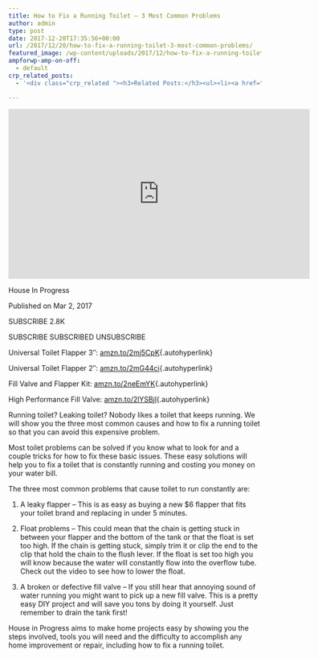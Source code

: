 ```yaml
---
title: How to Fix a Running Toilet – 3 Most Common Problems
author: admin
type: post
date: 2017-12-20T17:35:56+00:00
url: /2017/12/20/how-to-fix-a-running-toilet-3-most-common-problems/
featured_image: /wp-content/uploads/2017/12/how-to-fix-a-running-toilet-3-mo.jpg
ampforwp-amp-on-off:
  - default
crp_related_posts:
  - '<div class="crp_related "><h3>Related Posts:</h3><ul><li><a href="https://scdhub.org/2017/12/25/wastewater-treatment-and-biosolids-management/"    ><img src="https://scdhub.org/wp-content/uploads/2017/12/wastewater-treatment-and-biosoli-150x150.jpg" alt="Wastewater treatment and Biosolids management" title="Wastewater treatment and Biosolids management" width="150" height="150" class="crp_thumb crp_featured" /><span class="crp_title">Wastewater treatment and Biosolids management</span></a></li><li><a href="https://scdhub.org/2018/01/06/household-and-neighborhood-sanitation-infrastructures-excreta-wastewater-disposal-in-developing-countries/"    ><img src="https://scdhub.org/wp-content/plugins/contextual-related-posts/default.png" alt="Household and neighborhood Sanitation Infrastructures: Excreta, wastewater disposal in developing countries" title="Household and neighborhood Sanitation Infrastructures: Excreta, wastewater disposal in developing countries" width="150" height="150" class="crp_thumb crp_default" /><span class="crp_title">Household and neighborhood Sanitation&hellip;</span></a></li><li><a href="https://scdhub.org/2017/12/29/walking-in-sabinas-shoes-world-vision/"    ><img src="https://scdhub.org/wp-content/uploads/2017/12/walking-in-sabinas-shoes-world-v-150x150.jpg" alt="Walking in Sabinas Shoes &#8211; World Vision" title="Walking in Sabinas Shoes &#8211; World Vision" width="150" height="150" class="crp_thumb crp_featured" /><span class="crp_title">Walking in Sabinas Shoes &#8211; World Vision</span></a></li><li><a href="https://scdhub.org/2017/07/28/8006/"    ><img src="https://scdhub.org/wp-content/uploads/2017/07/hqdefault-150x150.jpg" alt="Music" title="Music" width="150" height="150" class="crp_thumb crp_featured" /><span class="crp_title">Music</span></a></li><li><a href="https://scdhub.org/2018/01/06/sanitation-in-emergencies/"    ><img src="https://scdhub.org/wp-content/plugins/contextual-related-posts/default.png" alt="Sanitation in Emergencies" title="Sanitation in Emergencies" width="150" height="150" class="crp_thumb crp_default" /><span class="crp_title">Sanitation in Emergencies</span></a></li><li><a href="https://scdhub.org/2017/08/11/kombucha-social-venture-health-beverage-company-community-success-prototype/"    ><img src="https://scdhub.org/wp-content/uploads/2017/08/kombucha-social-venture-health-beverage-company-community-success-prototype-150x150.jpg" alt="Kombucha Social Venture Health Beverage Company Community Success Prototype" title="Kombucha Social Venture Health Beverage Company Community Success Prototype" width="150" height="150" class="crp_thumb crp_featured" /><span class="crp_title">Kombucha Social Venture Health Beverage Company&hellip;</span></a></li></ul><div class="crp_clear"></div></div>'

---
```

<iframe width="600" height="338" src="https://www.youtube.com/embed/XzfRd9immBo?feature=oembed" frameborder="0" gesture="media" allow="encrypted-media" allowfullscreen></iframe>

House In Progress
  
Published on Mar 2, 2017
  
SUBSCRIBE 2.8K
   
SUBSCRIBE SUBSCRIBED UNSUBSCRIBE
  
Universal Toilet Flapper 3&#8243;: [amzn.to/2mj5CpK][1]{.autohyperlink}
  
Universal Toilet Flapper 2&#8243;: [amzn.to/2mG44ci][2]{.autohyperlink}
  
Fill Valve and Flapper Kit: [amzn.to/2neEmYK][3]{.autohyperlink}
  
High Performance Fill Valve: [amzn.to/2lYSBjl][4]{.autohyperlink}

Running toilet? Leaking toilet? Nobody likes a toilet that keeps running. We will show you the three most common causes and how to fix a running toilet so that you can avoid this expensive problem.

Most toilet problems can be solved if you know what to look for and a couple tricks for how to fix these basic issues. These easy solutions will help you to fix a toilet that is constantly running and costing you money on your water bill.

The three most common problems that cause toilet to run constantly are:

1. A leaky flapper &#8211; This is as easy as buying a new $6 flapper that fits your toilet brand and replacing in under 5 minutes.
  
2. Float problems &#8211; This could mean that the chain is getting stuck in between your flapper and the bottom of the tank or that the float is set too high. If the chain is getting stuck, simply trim it or clip the end to the clip that hold the chain to the flush lever. If the float is set too high you will know because the water will constantly flow into the overflow tube. Check out the video to see how to lower the float.
  
3. A broken or defective fill valve &#8211; If you still hear that annoying sound of water running you might want to pick up a new fill valve. This is a pretty easy DIY project and will save you tons by doing it yourself. Just remember to drain the tank first!

House in Progress aims to make home projects easy by showing you the steps involved, tools you will need and the difficulty to accomplish any home improvement or repair, including how to fix a running toilet.

 [1]: http://amzn.to/2mj5CpK
 [2]: http://amzn.to/2mG44ci
 [3]: http://amzn.to/2neEmYK
 [4]: http://amzn.to/2lYSBjl